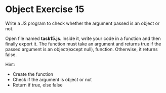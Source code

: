 # Object Exercise 15

Write a JS program to check whether the argument passed is an object or not.

Open file named **task15.js**. Inside it, write your code in a function and then finally export it.
The function must take an argument and returns true if the passed argument is an object(except null), function. Otherwise, it returns false.

Hint:

- Create the function
- Check if the argument is object or not
- Return if true, else false